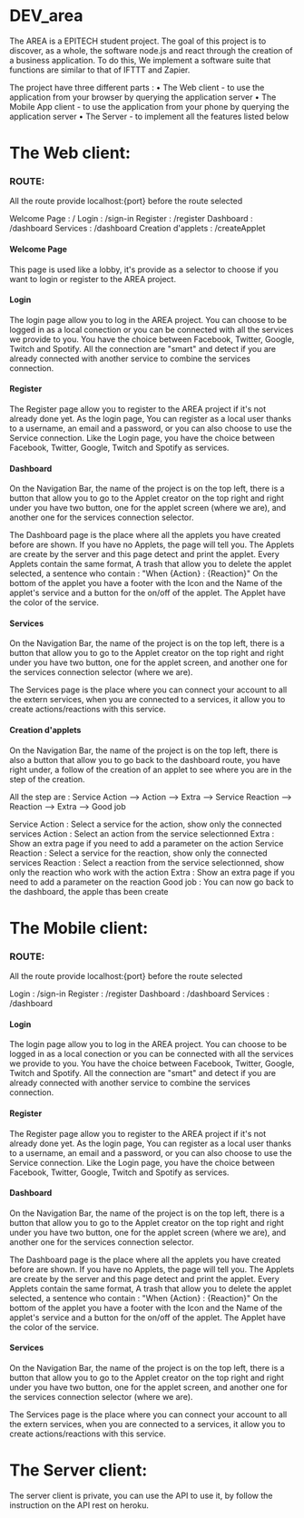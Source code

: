 # DEV_area

The AREA is a EPITECH student project. The goal of this project is to discover, as a whole, the software node.js and react through the creation of a business application.
To do this, We implement a software suite that functions are similar to that of IFTTT and Zapier.

The project have three different parts :
                            • The Web client - to use the application from your browser by querying the application server
                            • The Mobile App client - to use the application from your phone by querying the application server
                            • The Server - to implement all the features listed below

# The Web client:
### ROUTE:

All the route provide localhost:{port} before the route selected

Welcome Page :          /
Login :                 /sign-in
Register :              /register
Dashboard :             /dashboard
Services :              /dashboard
Creation d'applets :    /createApplet

####  Welcome Page

This page is used like a lobby, it's provide as a selector to choose if you want to login or register to the AREA project.

####  Login

The login page allow you to log in the AREA project. You can choose to be logged in as a local conection or you can be connected with all the services we provide to you. You have the choice between Facebook, Twitter, Google, Twitch and Spotify.
All the connection are "smart" and detect if you are already connected with another service to combine the services connection.

####  Register

The Register page allow you to register to the AREA project if it's not already done yet. As the login page, You can register as a local user thanks to a username, an email and a password, or you can also choose to use the Service connection. Like the Login page, you have the choice between Facebook, Twitter, Google, Twitch and Spotify as services.

####  Dashboard

On the Navigation Bar, the name of the project is on the top left, there is a button that allow you to go to the Applet creator on the top right and right under you have two button, one for the applet screen (where we are), and another one for the services connection selector.

The Dashboard page is the place where all the applets you have created before are shown. If you have no Applets, the page will tell you.
The Applets are create by the server and this page detect and print the applet. 
Every Applets contain the same format, A trash that allow you to delete the applet selected, a sentence who contain : "When {Action} : {Reaction}"
On the bottom of the applet you have a footer with the Icon and the Name of the applet's service and a button for the on/off of the applet. The Applet have the color of the service.

####  Services

On the Navigation Bar, the name of the project is on the top left, there is a button that allow you to go to the Applet creator on the top right and right under you have two button, one for the applet screen, and another one for the services connection selector (where we are).

The Services page is the place where you can connect your account to all the extern services, when you are connected to a services, it allow you to create actions/reactions with this service.

####  Creation d'applets

On the Navigation Bar, the name of the project is on the top left, there is also a button that allow you to go back to the dashboard route, you have right under, a follow of the creation of an applet to see where you are in the step of the creation.

All the step are : Service Action --> Action --> Extra --> Service Reaction --> Reaction --> Extra --> Good job

Service Action : Select a service for the action, show only the connected services
Action : Select an action from the service selectionned
Extra : Show an extra page if you need to add a parameter on the action
Service Reaction : Select a service for the reaction, show only the connected services
Reaction : Select a reaction from the service selectionned, show only the reaction who work with the action
Extra : Show an extra page if you need to add a parameter on the reaction
Good job : You can now go back to the dashboard, the apple thas been create



# The Mobile client:
### ROUTE:

All the route provide localhost:{port} before the route selected

Login :                 /sign-in
Register :              /register
Dashboard :             /dashboard
Services :              /dashboard

####  Login

The login page allow you to log in the AREA project. You can choose to be logged in as a local conection or you can be connected with all the services we provide to you. You have the choice between Facebook, Twitter, Google, Twitch and Spotify.
All the connection are "smart" and detect if you are already connected with another service to combine the services connection.

####  Register

The Register page allow you to register to the AREA project if it's not already done yet. As the login page, You can register as a local user thanks to a username, an email and a password, or you can also choose to use the Service connection. Like the Login page, you have the choice between Facebook, Twitter, Google, Twitch and Spotify as services.

####  Dashboard

On the Navigation Bar, the name of the project is on the top left, there is a button that allow you to go to the Applet creator on the top right and right under you have two button, one for the applet screen (where we are), and another one for the services connection selector.

The Dashboard page is the place where all the applets you have created before are shown. If you have no Applets, the page will tell you.
The Applets are create by the server and this page detect and print the applet. 
Every Applets contain the same format, A trash that allow you to delete the applet selected, a sentence who contain : "When {Action} : {Reaction}"
On the bottom of the applet you have a footer with the Icon and the Name of the applet's service and a button for the on/off of the applet. The Applet have the color of the service.

####  Services

On the Navigation Bar, the name of the project is on the top left, there is a button that allow you to go to the Applet creator on the top right and right under you have two button, one for the applet screen, and another one for the services connection selector (where we are).

The Services page is the place where you can connect your account to all the extern services, when you are connected to a services, it allow you to create actions/reactions with this service.



# The Server client:

The server client is private, you can use the API to use it, by follow the instruction on the API rest on heroku.
